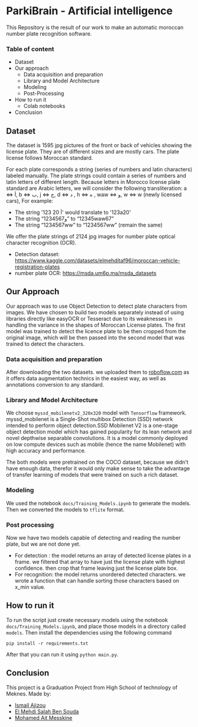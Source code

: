 # ParkiBrain - Artificial intelligence

This Repository is the result of our work to make an automatic moroccan number plate recognition software.

### Table of content
- Dataset
- Our approach
  - Data acquisition and preparation
  - Library and Model Architecture
  - Modeling
  - Post-Processing 
- How to run it
  - Colab notebooks
- Conclusion
  
## Dataset
The dataset is 1595 jpg pictures of the front or back of vehicles showing the license plate. They are of different sizes and are mostly cars. The plate license follows Moroccan standard.

For each plate corresponds a string (series of numbers and latin characters) labeled manually. The plate strings could contain a series of numbers and latin letters of different length. Because letters in Morocco license plate standard are Arabic letters, we will consider the following transliteration: a <=> أ, b <=> ب, j <=> ج, d <=> د , h <=> ه , waw <=> و, w <=> w (newly licensed cars), For example:

- The string '123 أ 20' would translate to '123a20'
- The string “123و4567” to “12345waw67”
- The string “1234567ww” to “1234567ww” (remain the same)

We offer the plate strings of 2124 jpg images for number plate optical character recognition (OCR).

- Detection dataset: https://www.kaggle.com/datasets/elmehditaf96/moroccan-vehicle-registration-plates
- number plate OCR: https://msda.um6p.ma/msda_datasets

## Our Approach
Our approach was to use Object Detection to detect plate characters from images. We have chosen to build two models separately instead of using libraries directly like easyOCR or Tesseract due to its weaknesses in handling the variance in the shapes of Moroccan License plates. The first model was trained to detect the licence plate to be then cropped from the original image, which will be then passed into the second model that was trained to detect the characters.

###  Data acquisition and preparation
After downloading the two datasets. we uploaded them to [roboflow.com](https://roboflow.com) as it offers data augmentation technics in the easiest way, as well as annotations conversion to any standard.

### Library and Model Architecture
We choose ```myssd_mobilenetv2_320x320``` model with ```Tensorflow``` framework. myssd_mobilenet is a Single-Shot multibox Detection (SSD) network intended to perform object detection.SSD Mobilenet V2 is a one-stage object detection model which has gained popularity for its lean network and novel depthwise separable convolutions. It is a model commonly deployed on low compute devices such as mobile (hence the name Mobilenet) with high accuracy and performance.

The both models were pretrained on the COCO dataset, because we didn’t have enough data, therefor it would only make sense to take the advantage of transfer learning of models that were trained on such a rich dataset.

### Modeling
We used the notebook ```docs/Training_Models.ipynb``` to generate the models. Then we converted the models to ```tflite``` format. 

### Post processing
Now we have two models capable of detecting and reading the number plate, but we are not done yet. 

- For detection : the model returns an array of detected license plates in a frame. we filtered that array to have just the license plate with highest confidence. then crop that frame leaving just the license plate box.
- For recognition: the model returns unordered detected characters. we wrote a function that can handle sorting those characters based on x_min value.

 ## How to run it
 To run the script just create necessary models using the notebook ```docs/Training_Models.ipynb```, and place those models in a directory called ```models```. Then install the dependencies using the following command
```
pip install -r requirements.txt
```
 After that you can run it using ```python main.py```.

 ## Conclusion
This project is a Graduation Project from High School of technology of Meknes. Made by: 

- [Ismail Ajizou](https://github.com/ismailajizou)
- [El Mehdi Salah Ben Souda](https://github.com/Mehdi-Ben-Souda)
- [Mohamed Ait Messkine](https://github.com/AitMesskine)
